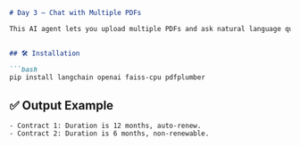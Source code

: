 ```markdown
# Day 3 – Chat with Multiple PDFs

This AI agent lets you upload multiple PDFs and ask natural language questions across them.

 
## 🛠️ Installation

```bash
pip install langchain openai faiss-cpu pdfplumber
```
 

## ✅ Output Example

```
- Contract 1: Duration is 12 months, auto-renew.
- Contract 2: Duration is 6 months, non-renewable.
```

 